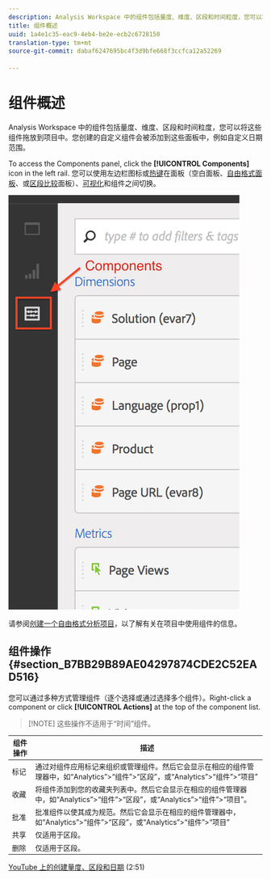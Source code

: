 ```yaml
---
description: Analysis Workspace 中的组件包括量度、维度、区段和时间粒度，您可以将这些组件拖放到项目中。您创建的自定义组件会被添加到这些面板中，例如自定义日期范围。
title: 组件概述
uuid: 1a4e1c35-eac9-4eb4-be2e-ecb2c6728150
translation-type: tm+mt
source-git-commit: dabaf6247695bc4f3d9bfe668f3ccfca12a52269

---
```



# 组件概述

Analysis Workspace 中的组件包括量度、维度、区段和时间粒度，您可以将这些组件拖放到项目中。您创建的自定义组件会被添加到这些面板中，例如自定义日期范围。

To access the Components panel, click the **[!UICONTROL Components]** icon in the left rail. 您可以使用左边栏图标或[热键](/help/analyze/analysis-workspace/build-workspace-project/fa-shortcut-keys.md)在面板（空白面板、[自由格式面板](/help/analyze/analysis-workspace/visualizations/freeform-table.md)、或[区段比较](/help/analyze/analysis-workspace/c-panels/c-segment-comparison/segment-comparison.md)面板）、[可视化](/help/analyze/analysis-workspace/visualizations/freeform-analysis-visualizations.md)和组件之间切换。

![](assets/components.png)

请参阅[创建一个自由格式分析项目](/help/analyze/analysis-workspace/build-workspace-project/t-freeform-project.md)，以了解有关在项目中使用组件的信息。

## 组件操作 {#section_B7BB29B89AE04297874CDE2C52EAD516}

您可以通过多种方式管理组件（逐个选择或通过选择多个组件）。Right-click a component or click **[!UICONTROL Actions]** at the top of the component list.

>[!NOTE] 这些操作不适用于“时间”组件。

| 组件操作 | 描述 |
|--- |--- |
| 标记 | 通过对组件应用标记来组织或管理组件。然后它会显示在相应的组件管理器中，如“Analytics”>“组件”>“区段”，或“Analytics”>“组件”>“项目” |
| 收藏 | 将组件添加到您的收藏夹列表中。然后它会显示在相应的组件管理器中，如“Analytics”>“组件”>“区段”，或“Analytics”>“组件”>“项目”。 |
| 批准 | 批准组件以使其成为规范。然后它会显示在相应的组件管理器中，如“Analytics”>“组件”>“区段”，或“Analytics”>“组件”>“项目” |
| 共享 | 仅适用于区段。 |
| 删除 | 仅适用于区段。 |

[YouTube 上的创建量度、区段和日期](https://www.youtube.com/watch?v=XXJuNAte8E8&amp;index=25&amp;list=PL2tCx83mn7GuNnQdYGOtlyCu0V5mEZ8sS) (2:51)
